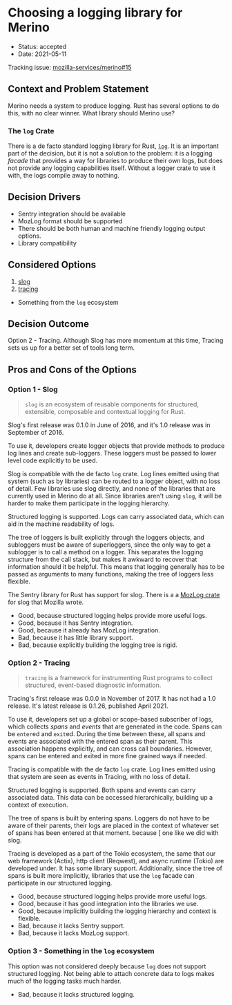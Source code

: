 # Choosing a logging library for Merino

- Status: accepted
- Date: 2021-05-11

Tracking issue:
[mozilla-services/merino#15](https://github.com/mozilla-services/merino/issues/15)

## Context and Problem Statement

Merino needs a system to produce logging. Rust has several options to do this,
with no clear winner. What library should Merino use?

### The `log` Crate

There is a de facto standard logging library for Rust,
[`log`](https://crates.io/crates/log). It is an important part of the decision,
but it is not a solution to the problem: it is a logging _facade_ that provides
a way for libraries to produce their own logs, but does not provide any logging
capabilities itself. Without a logger crate to use it with, the logs compile
away to nothing.

## Decision Drivers

- Sentry integration should be available
- MozLog format should be supported
- There should be both human and machine friendly logging output options.
- Library compatibility

## Considered Options

1. [slog](https://crates.io/crates/slog)
2. [tracing](https://crates.io/crates/tracing)

- Something from the `log` ecosystem

## Decision Outcome

Option 2 - Tracing. Although Slog has more momentum at this time, Tracing sets
us up for a better set of tools long term.

## Pros and Cons of the Options <!-- optional -->

### Option 1 - Slog

> `slog` is an ecosystem of reusable components for structured, extensible,
> composable and contextual logging for Rust.

Slog's first release was 0.1.0 in June of 2016, and it's 1.0 release was in
September of 2016.

To use it, developers create logger objects that provide methods to produce log
lines and create sub-loggers. These loggers must be passed to lower level code
explicitly to be used.

Slog is compatible with the de facto `log` crate. Log lines emitted using that
system (such as by libraries) can be routed to a logger object, with no loss of
detail. Few libraries use slog directly, and none of the libraries that are
currently used in Merino do at all. Since libraries aren't using `slog`, it will
be harder to make them participate in the logging hierarchy.

Structured logging is supported. Logs can carry associated data, which can aid
in the machine readability of logs.

The tree of loggers is built explicitly through the loggers objects, and
subloggers must be aware of superloggers, since the only way to get a sublogger
is to call a method on a logger. This separates the logging structure from the
call stack, but makes it awkward to recover that information should it be
helpful. This means that logging generally has to be passed as arguments to many
functions, making the tree of loggers less flexible.

The Sentry library for Rust has support for slog. There is a a
[MozLog crate](https://crates.io/crates/slog-mozlog-json) for slog that Mozilla
wrote.

- Good, because structured logging helps provide more useful logs.
- Good, because it has Sentry integration.
- Good, because it already has MozLog integration.
- Bad, because it has little library support.
- Bad, because explicitly building the logging tree is rigid.

### Option 2 - Tracing

> `tracing` is a framework for instrumenting Rust programs to collect
> structured, event-based diagnostic information.

Tracing's first release was 0.0.0 in November of 2017. It has not had a 1.0
release. It's latest release is 0.1.26, published April 2021.

To use it, developers set up a global or scope-based subscriber of logs, which
collects _spans_ and _events_ that are generated in the code. Spans can be
`enter`ed and `exit`ed. During the time between these, all spans and events are
associated with the entered span as their parent. This association happens
explicitly, and can cross call boundaries. However, spans can be entered and
exited in more fine grained ways if needed.

Tracing is compatible with the de facto `log` crate. Log lines emitted using
that system are seen as events in Tracing, with no loss of detail.

Structured logging is supported. Both spans and events can carry associated
data. This data can be accessed hierarchically, building up a context of
execution.

The tree of spans is built by entering spans. Loggers do not have to be aware of
their parents, their logs are placed in the context of whatever set of spans has
been entered at that moment. because [ one like we did with slog.

Tracing is developed as a part of the Tokio ecosystem, the same that our web
framework (Actix), http client (Reqwest), and async runtime (Tokio) are
developed under. It has some library support. Additionally, since the tree of
spans is built more implicitly, libraries that use the `log` facade can
participate in our structured logging.

[sentry-tracing]: https://github.com/getsentry/sentry-rust/issues/180

- Good, because structured logging helps provide more useful logs.
- Good, because it has good integration into the libraries we use.
- Good, because implicitly building the logging hierarchy and context is
  flexible.
- Bad, because it lacks Sentry support.
- Bad, because it lacks MozLog support.

### Option 3 - Something in the `log` ecosystem

This option was not considered deeply because `log` does not support structured
logging. Not being able to attach concrete data to logs makes much of the
logging tasks much harder.

- Bad, because it lacks structured logging.
